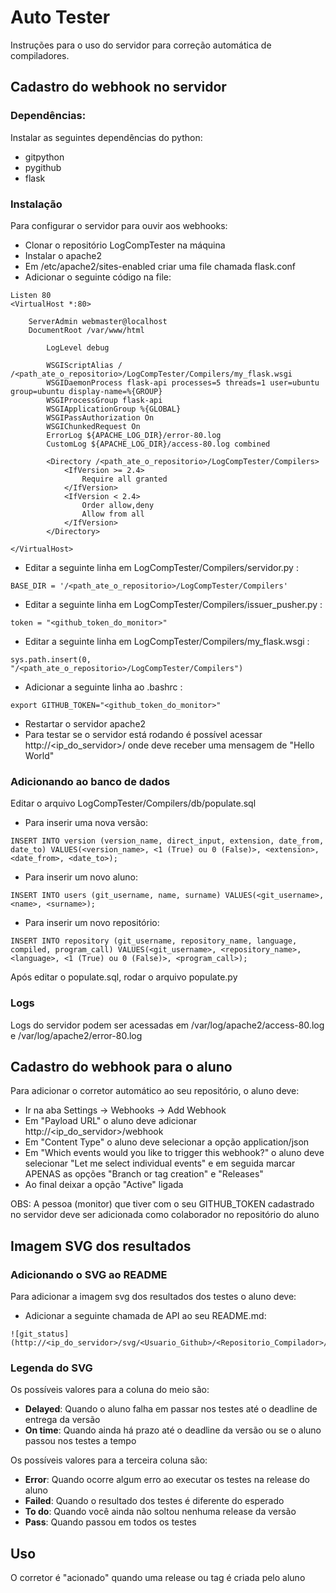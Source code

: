 # Auto Tester

Instruções para o uso do servidor para correção automática de compiladores.

## Cadastro do webhook no servidor

### Dependências:

Instalar as seguintes dependências do python:

- gitpython
- pygithub
- flask

### Instalação

Para configurar o servidor para ouvir aos webhooks:

- Clonar o repositório LogCompTester na máquina
- Instalar o apache2
- Em /etc/apache2/sites-enabled criar uma file chamada flask.conf
- Adicionar o seguinte código na file:

```
Listen 80
<VirtualHost *:80>

	ServerAdmin webmaster@localhost
	DocumentRoot /var/www/html

        LogLevel debug

        WSGIScriptAlias / /<path_ate_o_repositorio>/LogCompTester/Compilers/my_flask.wsgi
        WSGIDaemonProcess flask-api processes=5 threads=1 user=ubuntu group=ubuntu display-name=%{GROUP}
        WSGIProcessGroup flask-api
        WSGIApplicationGroup %{GLOBAL}
        WSGIPassAuthorization On
        WSGIChunkedRequest On
        ErrorLog ${APACHE_LOG_DIR}/error-80.log
        CustomLog ${APACHE_LOG_DIR}/access-80.log combined

        <Directory /<path_ate_o_repositorio>/LogCompTester/Compilers>
            <IfVersion >= 2.4>
                Require all granted
            </IfVersion>
            <IfVersion < 2.4>
                Order allow,deny
                Allow from all
            </IfVersion>
        </Directory>

</VirtualHost>
```

- Editar a seguinte linha em LogCompTester/Compilers/servidor.py :

```
BASE_DIR = '/<path_ate_o_repositorio>/LogCompTester/Compilers'
```
- Editar a seguinte linha em LogCompTester/Compilers/issuer_pusher.py :

```
token = "<github_token_do_monitor>"
```
- Editar a seguinte linha em LogCompTester/Compilers/my_flask.wsgi :

```
sys.path.insert(0, "/<path_ate_o_repositorio>/LogCompTester/Compilers")
```
- Adicionar a seguinte linha ao .bashrc :

```
export GITHUB_TOKEN="<github_token_do_monitor>"
```
- Restartar o servidor apache2
- Para testar se o servidor está rodando é possível acessar http://<ip_do_servidor>/ onde deve receber uma mensagem de "Hello World"

### Adicionando ao banco de dados

Editar o arquivo LogCompTester/Compilers/db/populate.sql

- Para inserir uma nova versão:

```
INSERT INTO version (version_name, direct_input, extension, date_from, date_to) VALUES(<version_name>, <1 (True) ou 0 (False)>, <extension>, <date_from>, <date_to>);
```

- Para inserir um novo aluno:

```
INSERT INTO users (git_username, name, surname) VALUES(<git_username>, <name>, <surname>);
```

- Para inserir um novo repositório:

```
INSERT INTO repository (git_username, repository_name, language, compiled, program_call) VALUES(<git_username>, <repository_name>, <language>, <1 (True) ou 0 (False)>, <program_call>);
```

Após editar o populate.sql, rodar o arquivo populate.py

### Logs

Logs do servidor podem ser acessadas em /var/log/apache2/access-80.log e /var/log/apache2/error-80.log

## Cadastro do webhook para o aluno

Para adicionar o corretor automático ao seu repositório, o aluno deve:

- Ir na aba Settings -> Webhooks -> Add Webhook
- Em "Payload URL" o aluno deve adicionar http://<ip_do_servidor>/webhook
- Em "Content Type" o aluno deve selecionar a opção application/json
- Em "Which events would you like to trigger this webhook?" o aluno deve selecionar "Let me select individual events" e em seguida marcar APENAS as opções "Branch or tag creation" e "Releases"
- Ao final deixar a opção "Active" ligada

OBS: A pessoa (monitor) que tiver com o seu GITHUB_TOKEN cadastrado no servidor deve ser adicionada como colaborador no repositório do aluno

## Imagem SVG dos resultados

### Adicionando o SVG ao README

Para adicionar a imagem svg dos resultados dos testes o aluno deve:

- Adicionar a seguinte chamada de API ao seu README.md:

```
![git_status](http://<ip_do_servidor>/svg/<Usuario_Github>/<Repositorio_Compilador>/)
```

### Legenda do SVG

Os possíveis valores para a coluna do meio são:

- **Delayed**: Quando o aluno falha em passar nos testes até o deadline de entrega da versão
- **On time**: Quando ainda há prazo até o deadline da versão ou se o aluno passou nos testes a tempo

Os possíveis valores para a terceira coluna são:

- **Error**: Quando ocorre algum erro ao executar os testes na release do aluno
- **Failed**: Quando o resultado dos testes é diferente do esperado
- **To do**: Quando você ainda não soltou nenhuma release da versão
- **Pass**: Quando passou em todos os testes

## Uso

O corretor é "acionado" quando uma release ou tag é criada pelo aluno
